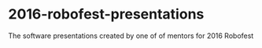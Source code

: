 # 2016-robofest-presentations
The software presentations created by one of of mentors for 2016 Robofest
